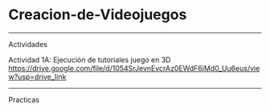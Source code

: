 # Creacion-de-Videojuegos




_____________________________________________________________________________________________________
Actividades

Actividad 1A: Ejecución de tutoriales juego en 3D
https://drive.google.com/file/d/1054SrJevnEvcrAz0EWdF6iMd0_Uu6eus/view?usp=drive_link 




_____________________________________________________________________________________________________
Practicas
